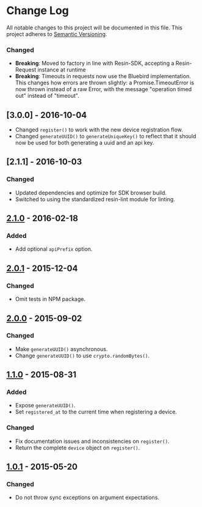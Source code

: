 # Change Log

All notable changes to this project will be documented in this file.
This project adheres to [Semantic Versioning](http://semver.org/).

### Changed

- **Breaking**: Moved to factory in line with Resin-SDK, accepting a Resin-Request instance at runtime
- **Breaking**: Timeouts in requests now use the Bluebird implementation. This changes how errors are thrown slightly: a Promise.TimeoutError is now thrown instead of a raw Error, with the message "operation timed out" instead of "timeout".

## [3.0.0] - 2016-10-04

- Changed `register()` to work with the new device registration flow.
- Changed `generateUUID()` to `generateUniqueKey()` to reflect that it should now be used for both generating a uuid and an api key.

## [2.1.1] - 2016-10-03

### Changed

- Updated dependencies and optimize for SDK browser build.
- Switched to using the standardized resin-lint module for linting.

## [2.1.0] - 2016-02-18

### Added

- Add optional `apiPrefix` option.

## [2.0.1] - 2015-12-04

### Changed

- Omit tests in NPM package.

## [2.0.0] - 2015-09-02

### Changed

- Make `generateUUID()` asynchronous.
- Change `generateUUID()` to use `crypto.randomBytes()`.

## [1.1.0] - 2015-08-31

### Added

- Expose `generateUUID()`.
- Set `registered_at` to the current time when registering a device.

### Changed

- Fix documentation issues and inconsistencies on `register()`.
- Return the complete `device` object on `register()`.

## [1.0.1] - 2015-05-20

### Changed
- Do not throw sync exceptions on argument expectations.

[2.1.0]: https://github.com/resin-io-modules/resin-register-device/compare/v2.0.1...v2.1.0
[2.0.1]: https://github.com/resin-io-modules/resin-register-device/compare/v2.0.0...v2.0.1
[2.0.0]: https://github.com/resin-io-modules/resin-register-device/compare/v1.1.0...v2.0.0
[1.1.0]: https://github.com/resin-io-modules/resin-register-device/compare/v1.0.1...v1.1.0
[1.0.1]: https://github.com/resin-io-modules/resin-register-device/compare/v1.0.0...v1.0.1
